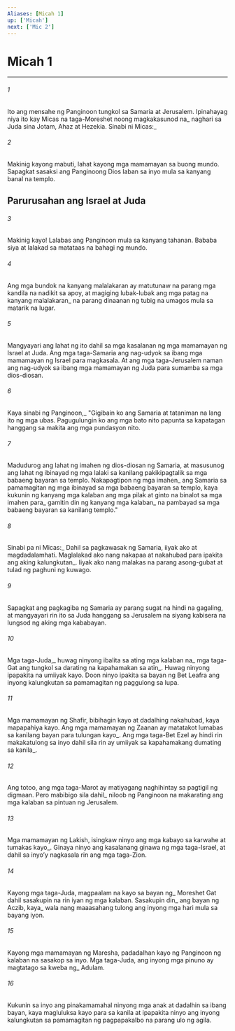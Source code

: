 ```yaml
---
Aliases: [Micah 1]
up: ['Micah']
next: ['Mic 2']
---
```

# Micah 1

***






















###### 1 










Ito ang mensahe ng Panginoon tungkol sa Samaria at Jerusalem. Ipinahayag niya ito kay Micas na taga-Moreshet noong magkakasunod na_ naghari sa Juda sina Jotam, Ahaz at Hezekia. Sinabi ni Micas:_ 





















###### 2 










Makinig kayong mabuti, lahat kayong mga mamamayan sa buong mundo. Sapagkat sasaksi ang Panginoong Dios laban sa inyo mula sa kanyang banal na templo.

## Parurusahan ang Israel at Juda 





















###### 3 










Makinig kayo! Lalabas ang Panginoon mula sa kanyang tahanan. Bababa siya at lalakad sa matataas na bahagi ng mundo. 





















###### 4 










Ang mga bundok na kanyang malalakaran ay matutunaw na parang mga kandila na nadikit sa apoy, at magiging lubak-lubak ang mga patag na kanyang malalakaran_ na parang dinaanan ng tubig na umagos mula sa matarik na lugar. 





















###### 5 










Mangyayari ang lahat ng ito dahil sa mga kasalanan ng mga mamamayan ng Israel at Juda. Ang mga taga-Samaria ang nag-udyok sa ibang mga mamamayan ng Israel para magkasala. At ang mga taga-Jerusalem naman ang nag-udyok sa ibang mga mamamayan ng Juda para sumamba sa mga dios-diosan. 





















###### 6 










Kaya sinabi ng Panginoon,_ "Gigibain ko ang Samaria at tataniman na lang ito ng mga ubas. Pagugulungin ko ang mga bato nito papunta sa kapatagan hanggang sa makita ang mga pundasyon nito. 





















###### 7 










Madudurog ang lahat ng imahen ng dios-diosan ng Samaria, at masusunog ang lahat ng ibinayad ng mga lalaki sa kanilang pakikipagtalik sa mga babaeng bayaran sa templo. Nakapagtipon ng mga imahen_ ang Samaria sa pamamagitan ng mga ibinayad sa mga babaeng bayaran sa templo, kaya kukunin ng kanyang mga kalaban ang mga pilak at ginto na binalot sa mga imahen para_ gamitin din ng kanyang mga kalaban_ na pambayad sa mga babaeng bayaran sa kanilang templo." 





















###### 8 










Sinabi pa ni Micas:_ Dahil sa pagkawasak ng Samaria, iiyak ako at magdadalamhati. Maglalakad ako nang nakapaa at nakahubad para ipakita ang aking kalungkutan_. Iiyak ako nang malakas na parang asong-gubat at tulad ng paghuni ng kuwago. 





















###### 9 










Sapagkat ang pagkagiba ng Samaria ay parang sugat na hindi na gagaling, at mangyayari rin ito sa Juda hanggang sa Jerusalem na siyang kabisera na lungsod ng aking mga kababayan. 





















###### 10 










Mga taga-Juda,_ huwag ninyong ibalita sa ating mga kalaban na_ mga taga-Gat ang tungkol sa darating na kapahamakan sa atin_. Huwag ninyong ipapakita na umiiyak kayo. Doon ninyo ipakita sa bayan ng Bet Leafra ang inyong kalungkutan sa pamamagitan ng paggulong sa lupa. 





















###### 11 










Mga mamamayan ng Shafir, bibihagin kayo at dadalhing nakahubad, kaya mapapahiya kayo. Ang mga mamamayan ng Zaanan ay matatakot lumabas sa kanilang bayan para tulungan kayo_. Ang mga taga-Bet Ezel ay hindi rin makakatulong sa inyo dahil sila rin ay umiiyak sa kapahamakang dumating sa kanila_. 





















###### 12 










Ang totoo, ang mga taga-Marot ay matiyagang naghihintay sa pagtigil ng digmaan. Pero mabibigo sila dahil_ niloob ng Panginoon na makarating ang mga kalaban sa pintuan ng Jerusalem. 





















###### 13 










Mga mamamayan ng Lakish, isingkaw ninyo ang mga kabayo sa karwahe at tumakas kayo_. Ginaya ninyo ang kasalanang ginawa ng mga taga-Israel, at dahil sa inyoʼy nagkasala rin ang mga taga-Zion. 





















###### 14 










Kayong mga taga-Juda, magpaalam na kayo sa bayan ng_ Moreshet Gat dahil sasakupin na rin iyan ng mga kalaban. Sasakupin din_ ang bayan ng Aczib, kaya_ wala nang maaasahang tulong ang inyong mga hari mula sa bayang iyon. 





















###### 15 










Kayong mga mamamayan ng Maresha, padadalhan kayo ng Panginoon ng kalaban na sasakop sa inyo. Mga taga-Juda, ang inyong mga pinuno ay magtatago sa kweba ng_ Adulam. 





















###### 16 










Kukunin sa inyo ang pinakamamahal ninyong mga anak at dadalhin sa ibang bayan, kaya magluluksa kayo para sa kanila at ipapakita ninyo ang inyong kalungkutan sa pamamagitan ng pagpapakalbo na parang ulo ng agila.
